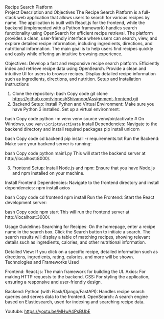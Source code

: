 Recipe Search Platform                                                                                                                                                                                                                                    
Project Description and Objectives
The Recipe Search Platform is a full-stack web application that allows users to search for various recipes by name. The application is built with React.js for the frontend, while the backend (implemented with a Python framework) handles search functionality using OpenSearch for efficient recipe retrieval. The platform provides a clean, user-friendly interface where users can search, view, and explore detailed recipe information, including ingredients, directions, and nutritional information. The main goal is to help users find recipes quickly and easily while offering an intuitive browsing experience.

Objectives:
Develop a fast and responsive recipe search platform.
Efficiently index and retrieve recipe data using OpenSearch.
Provide a clean and intuitive UI for users to browse recipes.
Display detailed recipe information such as ingredients, directions, and nutrition.
Setup and Installation Instructions
1. Clone the repository:
bash
Copy code
git clone https://github.com/vigneshShivanoor/Assignment-frontend.git
2. Backend Setup:
Install Python and Virtual Environment:
Make sure you have Python 3 installed. Set up a virtual environment:

bash
Copy code
python -m venv venv
source venv/bin/activate   # On Windows, use `venv\Scripts\activate`
Install Dependencies:
Navigate to the backend directory and install required packages
pip install unicorn

bash
Copy code
cd backend
pip install -r requirements.txt
Run the Backend:
Make sure your backend server is running:

bash
Copy code
python main1.py
This will start the backend server at http://localhost:8000/.

3. Frontend Setup:
Install Node.js and npm:
Ensure that you have Node.js and npm installed on your machine.

Install Frontend Dependencies:
Navigate to the frontend directory and install dependencies:
npm install axios

bash
Copy code
cd frontend
npm install
Run the Frontend:
Start the React development server:

bash
Copy code
npm start
This will run the frontend server at http://localhost:3000/.

Usage Guidelines
Searching for Recipes:
On the homepage, enter a recipe name in the search box.
Click the Search button to initiate a search.
The search results will display a table of matching recipes, showing relevant details such as ingredients, calories, and other nutritional information.


Detailed View:
If you click on a specific recipe, detailed information such as directions, ingredients, rating, calories, and more will be shown.
Technologies and Frameworks Used

Frontend:
React.js: The main framework for building the UI.
Axios: For making HTTP requests to the backend.
CSS: For styling the application, ensuring a responsive and user-friendly design.

Backend:
Python (with Flask/Django/FastAPI): Handles recipe search queries and serves data to the frontend.
OpenSearch: A search engine based on Elasticsearch, used for indexing and searching recipe data.

Youtube: https://youtu.be/MHwA4PsBUbE

